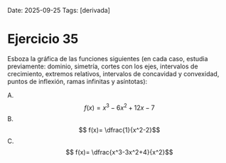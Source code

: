 Date: 2025-09-25
Tags: [derivada]

# Ejercicio 35

 
Esboza la gráfica de las funciones siguientes (en cada caso, estudia previamente: dominio, simetría, cortes con los ejes, intervalos de crecimiento, extremos relativos, intervalos de concavidad y convexidad, puntos de inflexión, ramas infinitas y asíntotas):

A.   $$ f(x)= x^3-6x^2+12x-7$$ 
B.   $$ f(x)=  \dfrac{1}{x^2-2}$$ 
C.   $$ f(x)=  \dfrac{x^3-3x^2+4}{x^2}$$ 
